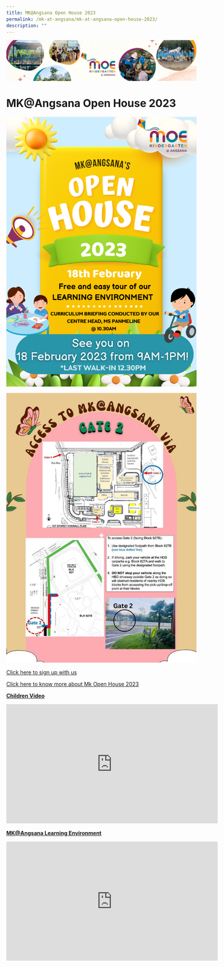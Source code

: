 ```yaml
---
title: MK@Angsana Open House 2023
permalink: /mk-at-angsana/mk-at-angsana-open-house-2023/
description: ""
---
```

![](/images/MK-Angsana.jpg)

MK@Angsana Open House 2023
==========================

![](/images/Open%20House%20Poster%20(New%20-%20resize).png)

![](/images/MK@Angsana/Access%20to%20MK@Angsana.jpg)

[Click here to sign up with us](https://go.gov.sg/mkopenhouse2023pmk)

[Click here to know more about Mk Open House 2023](https://go.gov.sg/mkpmk)

<u><b>Children Video</b></u>

<iframe width="560" height="315" src="https://www.youtube.com/embed/-MU3AReEgbQ" title="YouTube video player" frameborder="0" allow="accelerometer; autoplay; clipboard-write; encrypted-media; gyroscope; picture-in-picture" allowfullscreen></iframe>

<u><b>**MK@Angsana Learning Environment**</b></u>

<iframe width="560" height="315" src="https://www.youtube.com/embed/hTxzSBftLcU" title="YouTube video player" frameborder="0" allow="accelerometer; autoplay; clipboard-write; encrypted-media; gyroscope; picture-in-picture; web-share" allowfullscreen></iframe>